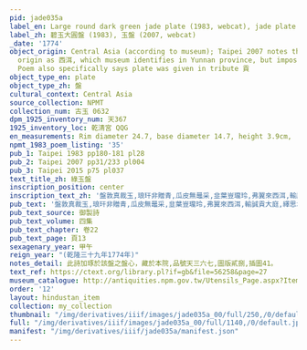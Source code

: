 ```yaml
---
pid: jade035a
label_en: Large round dark green jade plate (1983, webcat), jade plate (2007)
label_zh: 碧玉大圓盤 (1983), 玉盤 (2007, webcat)
_date: '1774'
object_origin: Central Asia (according to museum); Taipei 2007 notes that poem lists
  origin as 西洱, which museum identifies in Yunnan province, but impossible to confirm.
  Poem also specifically says plate was given in tribute 貢
object_type_en: plate
object_type_zh: 盤
cultural_context: Central Asia
source_collection: NPMT
collection_num: 古玉 0632
dpm_1925_inventory_num: 天367
1925_inventory_loc: 乾清宮 QQG
en_measurements: Rim diameter 24.7, base diameter 14.7, height 3.9cm,
npmt_1983_poem_listing: '35'
pub_1: Taipei 1983 pp180-181 pl28
pub_2: Taipei 2007 pp31/233 pl004
pub_3: Taipei 2015 p75 pl037
text_title_zh: 綠玉盤
inscription_position: center
inscription_text_zh: '盤敦真裁玉,琅玕非贈青,瓜皮無鼂采,韭葉豈瓏玲,弗翼來西洱,輸誠貢大庭,繹思君奭語,愧覺不遑寧。 '
pub_text: '盤敦真裁玉,琅玕非贈青,瓜皮無鼂采,韭葉豈瓏玲,弗翼來西洱,輸誠貢大庭,繹思君奭語,愧覺不遑寧。 '
pub_text_source: 御製詩
pub_text_volume: 四集
pub_text_chapter: 卷22
pub_text_page: 頁13
sexagenary_year: 甲午
reign_year: "(乾隆三十九年1774年)"
notes_detail: 此詩加琢於該盤之盤心，藏於本院,品號天三六七,圖版貳捌,插圖41。
text_ref: https://ctext.org/library.pl?if=gb&file=56258&page=27
museum_catalogue: http://antiquities.npm.gov.tw/Utensils_Page.aspx?ItemId=51051
order: '12'
layout: hindustan_item
collection: my_collection
thumbnail: "/img/derivatives/iiif/images/jade035a_00/full/250,/0/default.jpg"
full: "/img/derivatives/iiif/images/jade035a_00/full/1140,/0/default.jpg"
manifest: "/img/derivatives/iiif/jade035a/manifest.json"
---
```


